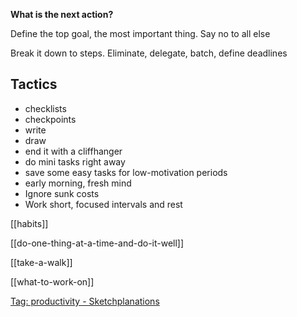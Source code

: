 ---
---

**What is the next action?**

Define the top goal, the most important thing. Say no to all else 

Break it down to steps. Eliminate, delegate, batch, define deadlines 

## Tactics 
- checklists
- checkpoints
- write  
- draw  
- end it with a cliffhanger 
- do mini tasks right away
- save some easy tasks for low-motivation periods
- early morning, fresh mind
- Ignore sunk costs
- Work short, focused intervals and rest

[[habits]] 

[[do-one-thing-at-a-time-and-do-it-well]]

[[take-a-walk]]

[[what-to-work-on]]

[Tag: productivity - Sketchplanations](https://sketchplanations.com/tags/productivity)
